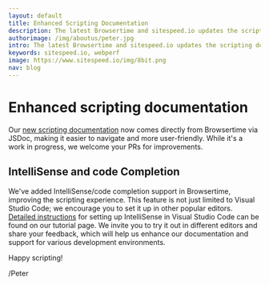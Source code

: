 ```yaml
---
layout: default
title: Enhanced Scripting Documentation
description: The latest Browsertime and sitespeed.io updates the scripting documentation and add support for code completion and IntelliSense.
authorimage: /img/aboutus/peter.jpg
intro: The latest Browsertime and sitespeed.io updates the scripting documentation and add support for code completion and IntelliSense.
keywords: sitespeed.io, webperf
image: https://www.sitespeed.io/img/8bit.png
nav: blog
---
```


# Enhanced scripting documentation

Our [new scripting documentation](https://www.sitespeed.io/documentation/sitespeed.io/scripting/) now comes directly from Browsertime via JSDoc, making it easier to navigate and more user-friendly. While it's a work in progress, we welcome your PRs for improvements.

## IntelliSense and code Completion

We've added IntelliSense/code completion support in Browsertime, improving the scripting experience. This feature is not just limited to Visual Studio Code; we encourage you to set it up in other popular editors. [Detailed instructions](https://www.sitespeed.io/documentation/sitespeed.io/scripting/tutorial-08-Setting-Up-IntelliSense.html) for setting up IntelliSense in Visual Studio Code can be found on our tutorial page. We invite you to try it out in different editors and share your feedback, which will help us enhance our documentation and support for various development environments.

Happy scripting!

/Peter
